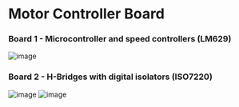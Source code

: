 # Motor Controller Board
### Board 1 - Microcontroller and speed controllers (LM629)
![image](https://user-images.githubusercontent.com/86902176/174621528-f17fb661-9fc7-4553-91e6-825943fb998a.png)
### Board 2 - H-Bridges with digital isolators (ISO7220)
![image](https://user-images.githubusercontent.com/86902176/174621745-37451872-31d5-47c0-8ed6-07bc58ab34b3.png)
![image](https://user-images.githubusercontent.com/86902176/174711730-6785d475-d07a-4809-8442-11f62d331e8f.png)

